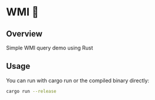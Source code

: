 # WMI 🦀

## Overview
Simple WMI query demo using Rust

## Usage 

You can run with cargo run or the compiled binary directly:
```sh
cargo run --release
```
